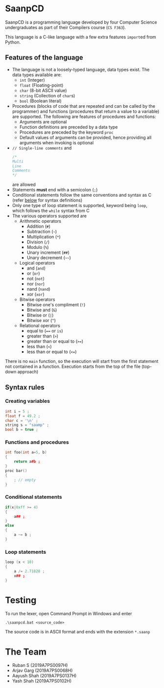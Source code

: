 # SaanpCD

SaanpCD is a programming language developed by four Computer Science undergraduates as part of their Compilers course (`CS F363`).

This language is a C-like language with a few extra features `import`ed from Python.

## Features of the language

- The language is not a loosely-typed language, data types exist. The data types available are:
  - `int` (Integer)
  - `float` (Floating-point)
  - `char` (8-bit ASCII value)
  - `string` (Collection of `char`s)
  - `bool` (Boolean literal)
- Procedures (blocks of code that are repeated and can be called by the programmer) and functions (procedures that return a value to a variable) are supported. The following are features of procedures and functions:
  - Arguments are optional
  - Function definitions are preceded by a data type
  - Procedures are preceded by the keyword `proc`
  - Default values of arguments can be provided, hence providing all arguments when invoking is optional
- `// Single-line comments`
  and
  ```C
  /*
  Multi
  Line
  Comments
  */
  ```
  are allowed
- Statements **must** end with a semicolon (`;`)
- Conditional statements follow the same conventions and syntax as C (refer [below](https://github.com/arjav2002/saanpcd/edit/main/README.md#syntax-rules) for syntax definitions)
- Only one type of loop statement is supported, keyword being `loop`, which follows the `while` syntax from C
- The various operators supported are
  - Arithmetic operators
    - Addition (`#`)
    - Subtraction (`~`)
    - Multiplication (`*`)
    - Division (`/`)
    - Modulo (`%`)
    - Unary increment (`##`)
    - Unary decrement (`~~`)
  - Logical operators
    - and (`and`)
    - or (`or`)
    - not (`not`)
    - nor (`nor`)
    - nand (`nand`)
    - xor (`xor`)
  - Bitwise operators
    - Bitwise one's compliment (`!`)
    - Bitwise and (`&`)
    - Bitwise or (`|`)
    - Bitwise xor (`^`)
  - Relational operators
    - equal to (`==` or `is`)
    - greater than (`>`)
    - greater than or equal to (`>=`)
    - less than (`<`)
    - less than or equal to (`<=`)

There is no `main` function, so the execution will start from the first statement not contained in a function. Execution starts from the top of the file (top-down approach)

## Syntax rules

### Creating variables

```C++
int i = 5 ;
float f = 49.2 ;
char c = '\n' ;
string s = "saamp" ;
bool b = true ;
```

### Functions and procedures

```C++
int foo(int a=5, b)
{
    return a#b ;
}
proc bar()
{
    ; // empty
}
```

### Conditional statements

```C++
if(x|0xff >= 4)
{
    a## ;
}
else
{
    a ~= b ;
}
```

### Loop statements

```C++
loop (x < 10)
{
    a /= 2.71828 ;
    x## ;
}
```

# Testing

To run the lexer, open Command Prompt in Windows and enter

```Batch
.\saanpcd.bat <source_code>
```

The source code is in ASCII format and ends with the extension `*.saanp`

# The Team

- Ruban S (2019A7PS0097H)
- Arjav Garg (2019A7PS0068H)
- Aayush Shah (2019A7PS0137H)
- Yash Shah (2019A7PS0102H)
